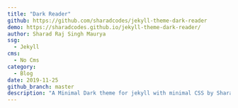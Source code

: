 ```yaml
---
title: "Dark Reader"
github: https://github.com/sharadcodes/jekyll-theme-dark-reader
demo: https://sharadcodes.github.io/jekyll-theme-dark-reader/
author: Sharad Raj Singh Maurya
ssg:
  - Jekyll
cms:
  - No Cms
category:
  - Blog
date: 2019-11-25
github_branch: master
description: "A Minimal Dark theme for jekyll with minimal CSS by Sharad Raj Singh Maurya"
---
```

